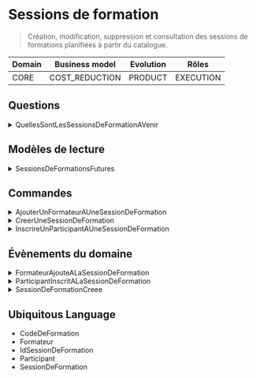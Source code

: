 # Sessions de formation

> Création, modification, suppression et consultation des sessions de formations planifiées à partir du catalogue.

| Domain       | Business model      | Evolution       | Rôles                |
|--------------|---------------------|-----------------|----------------------|
| CORE | COST_REDUCTION | PRODUCT | EXECUTION |

## Questions

<details>
<summary>QuellesSontLesSessionsDeFormationAVenir</summary>


```ts
export class QuellesSontLesSessionsDeFormationAVenir implements Question {
  public readonly nom = 'QUELLES_SONT_LES_SESSIONS_DE_FORMATION_A_VENIR'
}
```



</details>

## Modèles de lecture

<details>
<summary>SessionsDeFormationsFutures</summary>


```ts
export interface SessionsDeFormationsFutures extends ModeleDeLecture, Array<string> {
}
```



</details>

## Commandes

<details>
<summary>AjouterUnFormateurAUneSessionDeFormation</summary>


```ts
export class AjouterUnFormateurAUneSessionDeFormation implements Commande {
  public readonly nom = 'AJOUTER_UN_FORMATEUR_A_UNE_SESSION_DE_FORMATION'

  constructor(
    public readonly emailFormateur: string,
    public readonly idSessionDeSessionDeFormation: string
  ) {
  }
}
```



</details>
<details>
<summary>CreerUneSessionDeFormation</summary>


```ts
export class CreerUneSessionDeFormation implements Commande {
  public readonly nom = 'CREER_UNE_SESSION_DE_FORMATION'

  constructor(
    public readonly idSessionDeFormation: string,
    public readonly codeFormation: string
  ) {
  }
}
```



</details>
<details>
<summary>InscrireUnParticipantAUneSessionDeFormation</summary>


```ts
export class InscrireUnParticipantAUneSessionDeFormation implements Commande {
  public readonly nom = 'INSCRIRE_UN_PARTICIPANT_A_UNE_SESSION_DE_FORMATION'

  constructor(
    public readonly emailParticipant: string,
    public readonly idSessionDeSessionDeFormation: string
  ) {
  }
}
```



</details>

## Évènements du domaine

<details>
<summary>FormateurAjouteALaSessionDeFormation</summary>


```ts
export class FormateurAjouteALaSessionDeFormation implements EvenementDuDomaine {
  public readonly nom = 'FORMATEUR_AJOUTE_A_LA_SESSION_DE_FORMATION'

  constructor(
    public readonly idFormateur: string,
    public readonly codeFormation: string,
    public readonly idSessionDeFormation: string
  ) {
  }
}
```



</details>
<details>
<summary>ParticipantInscritALaSessionDeFormation</summary>


```ts
export class ParticipantInscritALaSessionDeFormation implements EvenementDuDomaine {
  public readonly nom = 'PARTICIPANT_INSCRIT_A_LA_SESSION_DE_FORMATION'

  constructor(
    public readonly codeFormation: string,
    public readonly idSessionDeFormation: string,
    public readonly idParticipant: string
  ) {
  }
}
```



</details>
<details>
<summary>SessionDeFormationCreee</summary>


```ts
export class SessionDeFormationCreee implements EvenementDuDomaine {
  public readonly nom = 'SESSION_DE_FORMATION_PLANIFIEE'

  constructor(
    public readonly idSessionDeFormation: string,
    public readonly codeFormation: string
  ) {
  }
}
```



</details>

## Ubiquitous Language

- CodeDeFormation
- Formateur
- IdSessionDeFormation
- Participant
- SessionDeFormation

